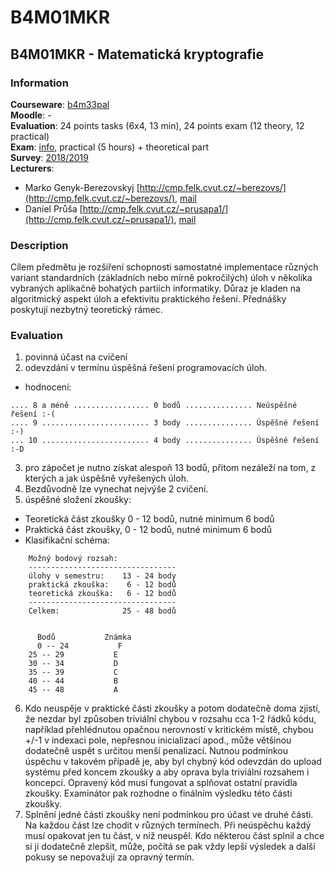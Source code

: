 # B4M01MKR

## B4M01MKR - Matematická kryptografie

### Information

**Courseware**: [b4m33pal](https://cw.fel.cvut.cz/old/courses/b4m33pal/start)\
**Moodle**: -\
**Evaluation**: 24 points tasks (6x4, 13 min), 24 points exam (12 theory, 12 practical)\
**Exam**: [info](https://cw.fel.cvut.cz/old/courses/b4m33pal/zkouska), practical (5 hours) + theoretical part\
**Survey**: [2018/2019](https://www.fel.cvut.cz/cz/anketa/archiv/anketa.B181/courses/B4M33PAL/index.html)\
**Lecturers**:

- Marko Genyk-Berezovskyj [http://cmp.felk.cvut.cz/~berezovs/](http://cmp.felk.cvut.cz/~berezovs/), [mail](mailto:berezovs@fel.cvut.cz)
- Daniel Průša [http://cmp.felk.cvut.cz/~prusapa1/](http://cmp.felk.cvut.cz/~prusapa1/), [mail](mailto:prusapa1@cmp.felk.cvut.cz)

### Description

Cílem předmětu je rozšíření schopnosti samostatné implementace různých variant standardních (základních nebo mírně pokročilých) úloh v několika vybraných aplikačně bohatých partiích informatiky.
Důraz je kladen na algoritmický aspekt úloh a efektivitu praktického řešení.
Přednášky poskytují nezbytný teoretický rámec.

### Evaluation

1. povinná účast na cvičení
2. odevzdání v termínu úspěšná řešení programovacích úloh.
  * hodnocení:

  ```
  .... 8 a méně ................. 0 bodů ............... Neúspěšné řešení :-(
  .... 9 ........................ 3 body ............... Úspěšné řešení :-)
  ... 10 ........................ 4 body ............... Úspěšné řešení :-D
  ```

3. pro zápočet je nutno získat alespoň 13 bodů, přitom nezáleží na tom, z kterých a jak úspěšně vyřešených úloh.
4. Bezdůvodně lze vynechat nejvýše 2 cvičení.
5. úspěšné složení zkoušky:
  * Teoretická část zkoušky 0 - 12 bodů, nutné minimum 6 bodů
  * Praktická část zkoušky, 0 - 12 bodů, nutné minimum 6 bodů
  * Klasifikační schéma:

```
    Možný bodový rozsah:
    ---------------------------------
    úlohy v semestru:    13 - 24 body
    praktická zkouška:    6 - 12 bodů
    teoretická zkouška:   6 - 12 bodů
    ---------------------------------
    Celkem:              25 - 48 bodů


      Bodů           Známka
      0 -- 24           F
    25 -- 29           E
    30 -- 34           D
    35 -- 39           C
    40 -- 44           B
    45 -- 48           A
```

6. Kdo neuspěje v praktické části zkoušky a potom dodatečně doma zjistí, že nezdar byl způsoben triviální chybou v rozsahu cca 1-2 řádků kódu, například přehlédnutou opačnou nerovností v kritickém místě, chybou +/-1 v indexaci pole, nepřesnou inicializací apod., může většinou dodatečně uspět s určitou menší penalizací. Nutnou podmínkou úspěchu v takovém případě je, aby byl chybný kód odevzdán do upload systému před koncem zkoušky a aby oprava byla triviální rozsahem i koncepcí. Opravený kód musí fungovat a splňovat ostatní pravidla zkoušky. Examinátor pak rozhodne o finálním výsledku této části zkoušky.
7. Splnění jedné části zkoušky není podmínkou pro účast ve druhé části. Na každou část lze chodit v různých termínech. Při neúspěchu každý musí opakovat jen tu část, v níž neuspěl. Kdo některou část splnil a chce si ji dodatečně zlepšit, může, počítá se pak vždy lepší výsledek a další pokusy se nepovažují za opravný termín.
